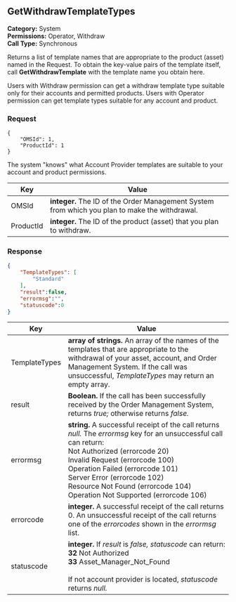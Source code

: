 ## GetWithdrawTemplateTypes

**Category:** System<br />**Permissions:** Operator, Withdraw<br />**Call Type:** Synchronous

Returns a list of template names that are appropriate to the product (asset) named in the Request. To obtain the key-value pairs of the template itself, call **GetWithdrawTemplate** with the template name you obtain here.

Users with Withdraw permission can get a withdraw template type suitable only for their accounts and permitted products. Users with Operator permission can get template types suitable for any account and product.

### Request

```
{
    "OMSId": 1,
    "ProductId": 1
}
```

The system "knows" what Account Provider templates are suitable to your account and product permissions.

| Key       | Value                                                        |
| --------- | ------------------------------------------------------------ |
| OMSId     | **integer.** The ID of the Order Management System from which you plan to make the withdrawal. |
| ProductId | **integer.** The ID of the product (asset) that you plan to withdraw. |

### Response

```json
{
    "TemplateTypes": [
        "Standard"
    ],
    "result":false,
    "errormsg":"",
    "statuscode":0
}
```

| Key           | Value                                                        |
| ------------- | ------------------------------------------------------------ |
| TemplateTypes | **array of strings.** An array of the names of the templates that are appropriate to the withdrawal of your asset, account, and Order Management System. If the call was unsuccessful, *TemplateTypes* may return an empty array. |
| result        | **Boolean.** If the call has been successfully received by the Order Management System, returns *true;* otherwise returns *false.* |
| errormsg      | **string.** A successful receipt of the call returns *null.* The *errormsg* key for an unsuccessful call can return:<br />Not Authorized (errorcode 20)<br />Invalid Request (errorcode 100)<br />Operation Failed (errorcode 101)<br />Server Error (errorcode 102)<br />Resource Not Found (errorcode 104)<br />Operation Not Supported (errorcode 106) |
| errorcode     | **integer.** A successful receipt of the call returns 0. An unsuccessful receipt of the call returns one of the *errorcodes* shown in the *errormsg* list. |
| statuscode    | **integer.** If *result* is *false,* *statuscode* can return:<br />**32** Not Authorized<br />**33** Asset_Manager_Not_Found<br /><br />If not account provider is located, *statuscode* returns *null.* |


